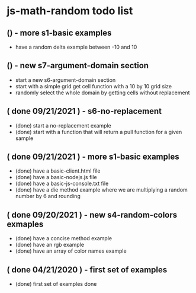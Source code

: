 # js-math-random todo list

## () - more s1-basic examples
* have a random delta example between -10 and 10

## () - new s7-argument-domain section
* start a new s6-argument-domain section
* start with a simple grid get cell function with a 10 by 10 grid size
* randomly select the whole domain by getting cells without replacement

## ( done 09/21/2021 ) - s6-no-replacement
* (done) start a no-replacement example
* (done) start with a function that will return a pull function for a given sample

## ( done 09/21/2021 ) - more s1-basic examples
* (done) have a basic-client.html file 
* (done) have a basic-nodejs.js file 
* (done) have a basic-js-console.txt file
* (done) have a die method example where we are multiplying a random number by 6 and rounding

## ( done 09/20/2021 ) - new s4-random-colors exmaples
* (done) have a concise method example
* (done) have an rgb example
* (done) have an array of color names example

## ( done 04/21/2020 ) - first set of examples
* (done) first set of examples done